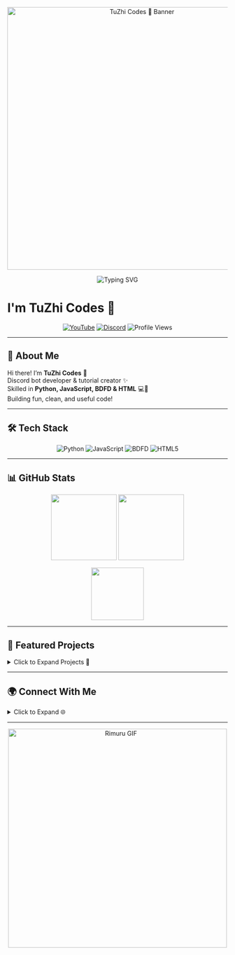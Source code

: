 <p align="center">
  <!-- Topmost Banner -->
  <img src="https://pa1.aminoapps.com/7146/954147492a11665f76b64ca2de611768d66b597br1-500-281_hq.gif" width="600px" alt="TuZhi Codes 🌿 Banner"/>
</p>

<p align="center">
  <img src="https://readme-typing-svg.demolab.com?font=Poppins&size=24&pause=1000&color=FF69B4&center=true&vCenter=true&width=500&lines=Welcome+To+TuZhi+Codes+Profile;Protect+and+have+fun+like+Rimuru" alt="Typing SVG" />
</p>

# I'm TuZhi Codes 🌿 

<p align="center">
  <a href="https://youtube.com/@tuzhicodes"><img alt="YouTube" src="https://img.shields.io/badge/YouTube-FF0000?style=for-the-badge&logo=youtube&logoColor=white"></a>
  <a href="https://discord.gg/gZKZQQdGMB"><img alt="Discord" src="https://img.shields.io/badge/Discord-5865F2?style=for-the-badge&logo=discord&logoColor=white"></a>
  <img alt="Profile Views" src="https://komarev.com/ghpvc/?username=tuzhicodes&style=flat-square" />
</p>

---

## 👑 About Me
Hi there! I’m **TuZhi Codes** 🐾  
Discord bot developer & tutorial creator ✨  
Skilled in **Python, JavaScript, BDFD & HTML** 💻💖  
Building fun, clean, and useful code!  

---

## 🛠️ Tech Stack
<p align="center">
  <img alt="Python" src="https://img.shields.io/badge/Python-3776AB?style=for-the-badge&logo=python&logoColor=white" />
  <img alt="JavaScript" src="https://img.shields.io/badge/JavaScript-F7DF1E?style=for-the-badge&logo=javascript&logoColor=black" />
  <img alt="BDFD" src="https://img.shields.io/badge/BDFD-7289DA?style=for-the-badge&logo=discord&logoColor=white" />
  <img alt="HTML5" src="https://img.shields.io/badge/HTML5-E34F26?style=for-the-badge&logo=html5&logoColor=white" />
</p>

---

## 📊 GitHub Stats
<p align="center">
  <img src="https://github-readme-stats.vercel.app/api?username=tuzhicodes&show_icons=true&theme=tokyonight" height="150" />
  <img src="https://streak-stats.demolab.com?user=tuzhicodes&theme=tokyonight" height="150" />
</p>

<p align="center">
  <img src="https://github-readme-stats.vercel.app/api/top-langs/?username=tuzhicodes&layout=compact&theme=tokyonight" height="120" />
</p>

---

## 🌟 Featured Projects
<details>
  <summary>Click to Expand Projects 🐾</summary>

### 🐾 `discord-bot-starter`
Professional bot template with:  
- Command handler & Event loader  
- Permissions system & Env-based config  
- Docker + PM2 deploy  
> ⚠️ Private repo – demo commands shown only

### 🌼 `tuzhi-tutorials`
Clean, beginner-friendly code from YouTube tutorials  

### 🐰 `bot-economy`
Discord economy system: shop, items, inventory, leveling, SQLite backend  

</details>

---

## 🌍 Connect With Me
<details>
  <summary>Click to Expand 🌐</summary>

- 📺 YouTube → [@tuzhicodes](https://youtube.com/@tuzhicodes)  
- 💬 Discord → [Join Server](https://discord.gg/gZKZQQdGMB)  

</details>

---

<p align="center">
  <img src="https://cdn.pfps.gg/banners/3601-rimuru.gif" width="500px" alt="Rimuru GIF"/>
</p>
